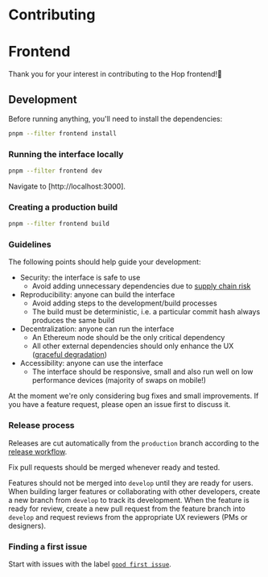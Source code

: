 # Contributing

# Frontend

Thank you for your interest in contributing to the Hop frontend!🐰

## Development

Before running anything, you'll need to install the dependencies:

```sh
pnpm --filter frontend install
```

### Running the interface locally

```sh
pnpm --filter frontend dev
```

Navigate to [http://localhost:3000].

### Creating a production build

```sh
pnpm --filter frontend build
```

### Guidelines

The following points should help guide your development:

- Security: the interface is safe to use
  - Avoid adding unnecessary dependencies due to [supply chain risk](https://github.com/LavaMoat/lavamoat#further-reading-on-software-supplychain-security)
- Reproducibility: anyone can build the interface
  - Avoid adding steps to the development/build processes
  - The build must be deterministic, i.e. a particular commit hash always produces the same build
- Decentralization: anyone can run the interface
  - An Ethereum node should be the only critical dependency
  - All other external dependencies should only enhance the UX ([graceful degradation](https://developer.mozilla.org/en-US/docs/Glossary/Graceful_degradation))
- Accessibility: anyone can use the interface
  - The interface should be responsive, small and also run well on low performance devices (majority of swaps on mobile!)

At the moment we're only considering bug fixes and small improvements. If you have a feature request, please open an issue first to discuss it.

### Release process

Releases are cut automatically from the `production` branch according to the [release workflow](./.github/workflows/deploy.yml).

Fix pull requests should be merged whenever ready and tested.

Features should not be merged into `develop` until they are ready for users.
When building larger features or collaborating with other developers, create a new branch from `develop` to track its development.
When the feature is ready for review, create a new pull request from the feature branch into `develop` and request reviews from
the appropriate UX reviewers (PMs or designers).

### Finding a first issue

Start with issues with the label
[`good first issue`](https://github.com/Uniswap/uniswap-interface/issues?q=is%3Aopen+is%3Aissue+label%3A%22good+first+issue%22).

